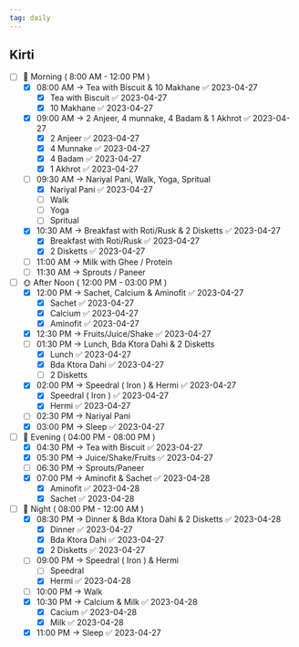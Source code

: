 ```yaml
---
tag: daily
---
```



## Kirti
- [ ] 🌅 Morning ( 8:00 AM - 12:00 PM ) 
	- [x] 08:00 AM →  Tea with Biscuit & 10 Makhane ✅ 2023-04-27
		- [x] Tea with Biscuit ✅ 2023-04-27
		- [x] 10 Makhane ✅ 2023-04-27
	- [x] 09:00 AM → 2 Anjeer, 4 munnake, 4 Badam & 1 Akhrot ✅ 2023-04-27
		- [x] 2 Anjeer ✅ 2023-04-27
		- [x] 4 Munnake ✅ 2023-04-27
		- [x] 4 Badam ✅ 2023-04-27
		- [x] 1 Akhrot ✅ 2023-04-27
	- [ ] 09:30 AM → Nariyal Pani, Walk, Yoga, Spritual
		- [x] Nariyal Pani ✅ 2023-04-27
		- [ ] Walk
		- [ ] Yoga
		- [ ] Spritual
	- [x] 10:30 AM → Breakfast with Roti/Rusk & 2 Disketts ✅ 2023-04-27
		- [x] Breakfast with Roti/Rusk ✅ 2023-04-27
		- [x] 2 Disketts ✅ 2023-04-27
	- [ ] 11:00 AM → Milk with Ghee / Protein
	- [ ] 11:30 AM → Sprouts / Paneer
- [ ] 🌞 After Noon ( 12:00 PM - 03:00 PM )
	- [x] 12:00 PM → Sachet, Calcium & Aminofit ✅ 2023-04-27
		- [x] Sachet ✅ 2023-04-27
		- [x] Calcium ✅ 2023-04-27
		- [x] Aminofit ✅ 2023-04-27
	- [x] 12:30 PM → Fruits/Juice/Shake ✅ 2023-04-27
	- [ ] 01:30 PM → Lunch, Bda Ktora Dahi & 2 Disketts
		- [x] Lunch ✅ 2023-04-27
		- [x] Bda Ktora Dahi ✅ 2023-04-27
		- [ ] 2 Disketts
	- [x] 02:00 PM →  Speedral ( Iron ) & Hermi ✅ 2023-04-27
		- [x] Speedral ( Iron ) ✅ 2023-04-27
		- [x] Hermi ✅ 2023-04-27
	- [ ] 02:30 PM → Nariyal Pani
	- [x] 03:00 PM → Sleep ✅ 2023-04-27
- [ ] 🌆 Evening ( 04:00 PM - 08:00 PM )
	- [x] 04:30 PM → Tea with Biscuit ✅ 2023-04-27
	- [x] 05:30 PM → Juice/Shake/Fruits ✅ 2023-04-27
	- [ ] 06:30 PM → Sprouts/Paneer
	- [x] 07:00 PM → Aminofit & Sachet ✅ 2023-04-28
		- [x] Aminofit ✅ 2023-04-28
		- [x] Sachet ✅ 2023-04-28
- [ ] 🌃 Night ( 08:00 PM - 12:00 AM )
	- [x] 08:30 PM → Dinner & Bda Ktora Dahi & 2 Disketts ✅ 2023-04-28
		- [x] Dinner ✅ 2023-04-27
		- [x] Bda Ktora Dahi ✅ 2023-04-27
		- [x] 2 Disketts ✅ 2023-04-27
	- [ ] 09:00 PM → Speedral ( Iron ) & Hermi
		- [ ] Speedral 
		- [x] Hermi ✅ 2023-04-28
	- [ ] 10:00 PM → Walk
	- [x] 10:30 PM → Calcium & Milk ✅ 2023-04-28
		- [x] Cacium ✅ 2023-04-28
		- [x] Milk ✅ 2023-04-28
	- [x] 11:00 PM → Sleep ✅ 2023-04-27
